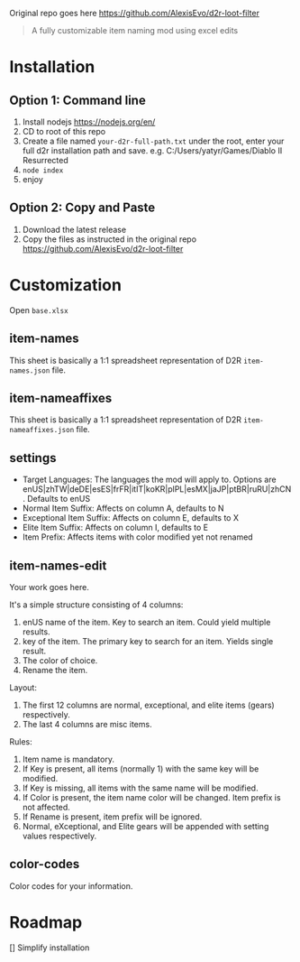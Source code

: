 Original repo goes here https://github.com/AlexisEvo/d2r-loot-filter

> A fully customizable item naming mod using excel edits

# Installation

## Option 1: Command line

1. Install nodejs https://nodejs.org/en/
2. CD to root of this repo
3. Create a file named `your-d2r-full-path.txt` under the root, enter your full d2r installation path and save. e.g. C:/Users/yatyr/Games/Diablo II Resurrected
4. `node index`
5. enjoy

## Option 2: Copy and Paste

1. Download the latest release
2. Copy the files as instructed in the original repo https://github.com/AlexisEvo/d2r-loot-filter

# Customization

Open `base.xlsx`

## item-names

This sheet is basically a 1:1 spreadsheet representation of D2R `item-names.json` file.

## item-nameaffixes

This sheet is basically a 1:1 spreadsheet representation of D2R `item-nameaffixes.json` file.

## settings

- Target Languages: The languages the mod will apply to. Options are enUS|zhTW|deDE|esES|frFR|itIT|koKR|plPL|esMX|jaJP|ptBR|ruRU|zhCN. Defaults to enUS
- Normal Item Suffix: Affects on column A, defaults to N
- Exceptional Item Suffix: Affects on column E, defaults to X
- Elite Item Suffix: Affects on column I, defaults to E
- Item Prefix: Affects items with color modified yet not renamed

## item-names-edit

Your work goes here.

It's a simple structure consisting of 4 columns:

1. enUS name of the item. Key to search an item. Could yield multiple results.
2. key of the item. The primary key to search for an item. Yields single result.
3. The color of choice.
4. Rename the item.

Layout:

1. The first 12 columns are normal, exceptional, and elite items (gears) respectively.
2. The last 4 columns are misc items.

Rules:

1. Item name is mandatory.
2. If Key is present, all items (normally 1) with the same key will be modified.
3. If Key is missing, all items with the same name will be modified.
4. If Color is present, the item name color will be changed. Item prefix is not affected.
5. If Rename is present, item prefix will be ignored.
6. Normal, eXceptional, and Elite gears will be appended with setting values respectively.

## color-codes

Color codes for your information.

# Roadmap

[] Simplify installation
